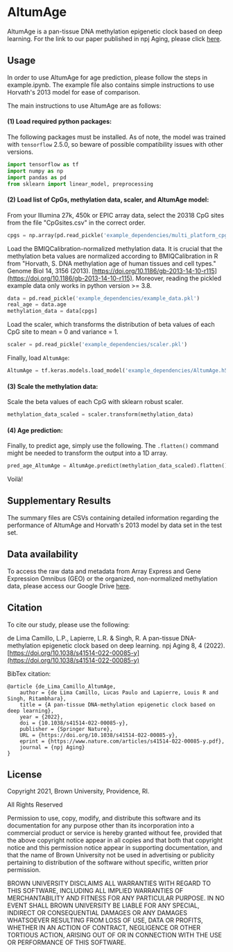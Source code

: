 # AltumAge

AltumAge is a pan-tissue DNA methylation epigenetic clock based on deep learning. For the link to our paper published in npj Aging, please click [here](https://www.nature.com/articles/s41514-022-00085-y).

## Usage

In order to use AltumAge for age prediction, please follow the steps in example.ipynb. The example file also contains simple instructions to use Horvath's 2013 model for ease of comparison.

The main instructions to use AltumAge are as follows:

#### (1) Load required python packages:

The following packages must be installed. As of note, the model was trained with ```tensorflow``` 2.5.0, so beware of possible compatibility issues with other versions.

```python
import tensorflow as tf
import numpy as np
import pandas as pd
from sklearn import linear_model, preprocessing
```

#### (2) Load list of CpGs, methylation data, scaler, and AltumAge model:

From your Illumina 27k, 450k or EPIC array data, select the 20318 CpG sites from the file "CpGsites.csv" in the correct order.

```python
cpgs = np.array(pd.read_pickle('example_dependencies/multi_platform_cpgs.pkl'))
```

Load the BMIQCalibration-normalized methylation data. It is crucial that the methylation beta values are normalized according to BMIQCalibration in R from "Horvath, S. DNA methylation age of human tissues and cell types." Genome Biol 14, 3156 (2013). [https://doi.org/10.1186/gb-2013-14-10-r115](https://doi.org/10.1186/gb-2013-14-10-r115). Moreover, reading the pickled example data only works in python version >= 3.8.

```python
data = pd.read_pickle('example_dependencies/example_data.pkl')
real_age = data.age
methylation_data = data[cpgs]
```

Load the scaler, which transforms the distribution of beta values of each CpG site to mean = 0 and variance = 1.

```python
scaler = pd.read_pickle('example_dependencies/scaler.pkl')
```

Finally, load ```AltumAge```:

```python
AltumAge = tf.keras.models.load_model('example_dependencies/AltumAge.h5')
```

#### (3) Scale the methylation data:

Scale the beta values of each CpG with sklearn robust scaler.

```python
methylation_data_scaled = scaler.transform(methylation_data)
```

#### (4) Age prediction:

Finally, to predict age, simply use the following. The ```.flatten()``` command might be needed to transform the output into a 1D array.

```python
pred_age_AltumAge = AltumAge.predict(methylation_data_scaled).flatten()
```

Voilà!


## Supplementary Results

The summary files are CSVs containing detailed information regarding the performance of AltumAge and Horvath's 2013 model by data set in the test set.

## Data availability

To access the raw data and metadata from Array Express and Gene Expression Omnibus (GEO) or the organized, non-normalized methylation data, please access our Google Drive [here](https://drive.google.com/drive/folders/1RH2JYmhOmsScaj_WMQfVwYjubkNTh5Oq?usp=sharing_eip&ts=60c67fb4).

## Citation

To cite our study, please use the following:

de Lima Camillo, L.P., Lapierre, L.R. & Singh, R. A pan-tissue DNA-methylation epigenetic clock based on deep learning. npj Aging 8, 4 (2022). [https://doi.org/10.1038/s41514-022-00085-y](https://doi.org/10.1038/s41514-022-00085-y)

BibTex citation:
```
@article {de_Lima_Camillo_AltumAge,
	author = {de Lima Camillo, Lucas Paulo and Lapierre, Louis R and Singh, Ritambhara},
	title = {A pan-tissue DNA-methylation epigenetic clock based on deep learning},
	year = {2022},
	doi = {10.1038/s41514-022-00085-y},
	publisher = {Springer Nature},
	URL = {https://doi.org/10.1038/s41514-022-00085-y},
	eprint = {https://www.nature.com/articles/s41514-022-00085-y.pdf},
	journal = {npj Aging}
}
```

## License

Copyright 2021, Brown University, Providence, RI.

All Rights Reserved

Permission to use, copy, modify, and distribute this software and
its documentation for any purpose other than its incorporation into a
commercial product or service is hereby granted without fee, provided
that the above copyright notice appear in all copies and that both
that copyright notice and this permission notice appear in supporting
documentation, and that the name of Brown University not be used in
advertising or publicity pertaining to distribution of the software
without specific, written prior permission.

BROWN UNIVERSITY DISCLAIMS ALL WARRANTIES WITH REGARD TO THIS SOFTWARE,
INCLUDING ALL IMPLIED WARRANTIES OF MERCHANTABILITY AND FITNESS FOR ANY
PARTICULAR PURPOSE.  IN NO EVENT SHALL BROWN UNIVERSITY BE LIABLE FOR
ANY SPECIAL, INDIRECT OR CONSEQUENTIAL DAMAGES OR ANY DAMAGES
WHATSOEVER RESULTING FROM LOSS OF USE, DATA OR PROFITS, WHETHER IN AN
ACTION OF CONTRACT, NEGLIGENCE OR OTHER TORTIOUS ACTION, ARISING OUT OF
OR IN CONNECTION WITH THE USE OR PERFORMANCE OF THIS SOFTWARE.

